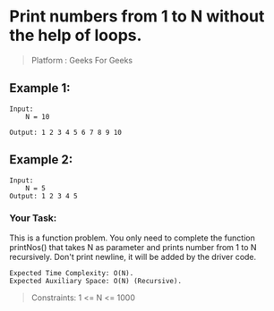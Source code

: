 # Print numbers from 1 to N without the help of loops.

> Platform : Geeks For Geeks

## Example 1:

    Input:
        N = 10

    Output: 1 2 3 4 5 6 7 8 9 10

## Example 2:

    Input:
        N = 5
    Output: 1 2 3 4 5
 

### Your Task:
This is a function problem. You only need to complete the function printNos() that takes N as parameter and prints number from 1 to N recursively. Don't print newline, it will be added by the driver code.




    Expected Time Complexity: O(N).
    Expected Auxiliary Space: O(N) (Recursive).


> Constraints:
1 <= N <= 1000